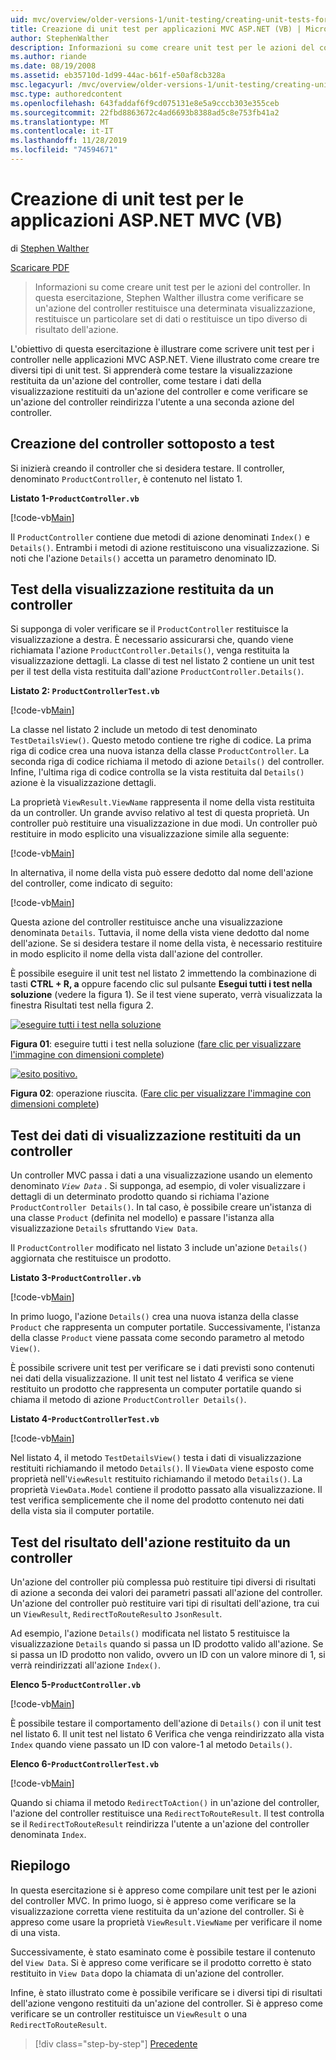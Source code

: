 ```yaml
---
uid: mvc/overview/older-versions-1/unit-testing/creating-unit-tests-for-asp-net-mvc-applications-vb
title: Creazione di unit test per applicazioni MVC ASP.NET (VB) | Microsoft Docs
author: StephenWalther
description: Informazioni su come creare unit test per le azioni del controller. In questa esercitazione, Stephen Walther illustra come verificare se un'azione del controller restituisce un parti...
ms.author: riande
ms.date: 08/19/2008
ms.assetid: eb35710d-1d99-44ac-b61f-e50af8cb328a
msc.legacyurl: /mvc/overview/older-versions-1/unit-testing/creating-unit-tests-for-asp-net-mvc-applications-vb
msc.type: authoredcontent
ms.openlocfilehash: 643faddaf6f9cd075131e8e5a9cccb303e355ceb
ms.sourcegitcommit: 22fbd8863672c4ad6693b8388ad5c8e753fb41a2
ms.translationtype: MT
ms.contentlocale: it-IT
ms.lasthandoff: 11/28/2019
ms.locfileid: "74594671"
---
```

# <a name="creating-unit-tests-for-aspnet-mvc-applications-vb"></a>Creazione di unit test per le applicazioni ASP.NET MVC (VB)

di [Stephen Walther](https://github.com/StephenWalther)

[Scaricare PDF](https://download.microsoft.com/download/8/4/8/84843d8d-1575-426c-bcb5-9d0c42e51416/ASPNET_MVC_Tutorial_07_VB.pdf)

> Informazioni su come creare unit test per le azioni del controller. In questa esercitazione, Stephen Walther illustra come verificare se un'azione del controller restituisce una determinata visualizzazione, restituisce un particolare set di dati o restituisce un tipo diverso di risultato dell'azione.

L'obiettivo di questa esercitazione è illustrare come scrivere unit test per i controller nelle applicazioni MVC ASP.NET. Viene illustrato come creare tre diversi tipi di unit test. Si apprenderà come testare la visualizzazione restituita da un'azione del controller, come testare i dati della visualizzazione restituiti da un'azione del controller e come verificare se un'azione del controller reindirizza l'utente a una seconda azione del controller.

## <a name="creating-the-controller-under-test"></a>Creazione del controller sottoposto a test

Si inizierà creando il controller che si desidera testare. Il controller, denominato `ProductController`, è contenuto nel listato 1.

**Listato 1-`ProductController.vb`**

[!code-vb[Main](creating-unit-tests-for-asp-net-mvc-applications-vb/samples/sample1.vb)]

Il `ProductController` contiene due metodi di azione denominati `Index()` e `Details()`. Entrambi i metodi di azione restituiscono una visualizzazione. Si noti che l'azione `Details()` accetta un parametro denominato ID.

## <a name="testing-the-view-returned-by-a-controller"></a>Test della visualizzazione restituita da un controller

Si supponga di voler verificare se il `ProductController` restituisce la visualizzazione a destra. È necessario assicurarsi che, quando viene richiamata l'azione `ProductController.Details()`, venga restituita la visualizzazione dettagli. La classe di test nel listato 2 contiene un unit test per il test della vista restituita dall'azione `ProductController.Details()`.

**Listato 2: `ProductControllerTest.vb`**

[!code-vb[Main](creating-unit-tests-for-asp-net-mvc-applications-vb/samples/sample2.vb)]

La classe nel listato 2 include un metodo di test denominato `TestDetailsView()`. Questo metodo contiene tre righe di codice. La prima riga di codice crea una nuova istanza della classe `ProductController`. La seconda riga di codice richiama il metodo di azione `Details()` del controller. Infine, l'ultima riga di codice controlla se la vista restituita dal `Details()` azione è la visualizzazione dettagli.

La proprietà `ViewResult.ViewName` rappresenta il nome della vista restituita da un controller. Un grande avviso relativo al test di questa proprietà. Un controller può restituire una visualizzazione in due modi. Un controller può restituire in modo esplicito una visualizzazione simile alla seguente:

[!code-vb[Main](creating-unit-tests-for-asp-net-mvc-applications-vb/samples/sample3.vb)]

In alternativa, il nome della vista può essere dedotto dal nome dell'azione del controller, come indicato di seguito:

[!code-vb[Main](creating-unit-tests-for-asp-net-mvc-applications-vb/samples/sample4.vb)]

Questa azione del controller restituisce anche una visualizzazione denominata `Details`. Tuttavia, il nome della vista viene dedotto dal nome dell'azione. Se si desidera testare il nome della vista, è necessario restituire in modo esplicito il nome della vista dall'azione del controller.

È possibile eseguire il unit test nel listato 2 immettendo la combinazione di tasti **CTRL + R, a** oppure facendo clic sul pulsante **Esegui tutti i test nella soluzione** (vedere la figura 1). Se il test viene superato, verrà visualizzata la finestra Risultati test nella figura 2.

[![eseguire tutti i test nella soluzione](creating-unit-tests-for-asp-net-mvc-applications-vb/_static/image2.png)](creating-unit-tests-for-asp-net-mvc-applications-vb/_static/image1.png)

**Figura 01**: eseguire tutti i test nella soluzione ([fare clic per visualizzare l'immagine con dimensioni complete](creating-unit-tests-for-asp-net-mvc-applications-vb/_static/image3.png))

[![esito positivo.](creating-unit-tests-for-asp-net-mvc-applications-vb/_static/image5.png)](creating-unit-tests-for-asp-net-mvc-applications-vb/_static/image4.png)

**Figura 02**: operazione riuscita. ([Fare clic per visualizzare l'immagine con dimensioni complete](creating-unit-tests-for-asp-net-mvc-applications-vb/_static/image6.png))

## <a name="testing-the-view-data-returned-by-a-controller"></a>Test dei dati di visualizzazione restituiti da un controller

Un controller MVC passa i dati a una visualizzazione usando un elemento denominato *`View Data`* . Si supponga, ad esempio, di voler visualizzare i dettagli di un determinato prodotto quando si richiama l'azione `ProductController Details()`. In tal caso, è possibile creare un'istanza di una classe `Product` (definita nel modello) e passare l'istanza alla visualizzazione `Details` sfruttando `View Data`.

Il `ProductController` modificato nel listato 3 include un'azione `Details()` aggiornata che restituisce un prodotto.

**Listato 3-`ProductController.vb`**

[!code-vb[Main](creating-unit-tests-for-asp-net-mvc-applications-vb/samples/sample5.vb)]

In primo luogo, l'azione `Details()` crea una nuova istanza della classe `Product` che rappresenta un computer portatile. Successivamente, l'istanza della classe `Product` viene passata come secondo parametro al metodo `View()`.

È possibile scrivere unit test per verificare se i dati previsti sono contenuti nei dati della visualizzazione. Il unit test nel listato 4 verifica se viene restituito un prodotto che rappresenta un computer portatile quando si chiama il metodo di azione `ProductController Details()`.

**Listato 4-`ProductControllerTest.vb`**

[!code-vb[Main](creating-unit-tests-for-asp-net-mvc-applications-vb/samples/sample6.vb)]

Nel listato 4, il metodo `TestDetailsView()` testa i dati di visualizzazione restituiti richiamando il metodo `Details()`. Il `ViewData` viene esposto come proprietà nell'`ViewResult` restituito richiamando il metodo `Details()`. La proprietà `ViewData.Model` contiene il prodotto passato alla visualizzazione. Il test verifica semplicemente che il nome del prodotto contenuto nei dati della vista sia il computer portatile.

## <a name="testing-the-action-result-returned-by-a-controller"></a>Test del risultato dell'azione restituito da un controller

Un'azione del controller più complessa può restituire tipi diversi di risultati di azione a seconda dei valori dei parametri passati all'azione del controller. Un'azione del controller può restituire vari tipi di risultati dell'azione, tra cui un `ViewResult`, `RedirectToRouteResult`o `JsonResult`.

Ad esempio, l'azione `Details()` modificata nel listato 5 restituisce la visualizzazione `Details` quando si passa un ID prodotto valido all'azione. Se si passa un ID prodotto non valido, ovvero un ID con un valore minore di 1, si verrà reindirizzati all'azione `Index()`.

**Elenco 5-`ProductController.vb`**

[!code-vb[Main](creating-unit-tests-for-asp-net-mvc-applications-vb/samples/sample7.vb)]

È possibile testare il comportamento dell'azione di `Details()` con il unit test nel listato 6. Il unit test nel listato 6 Verifica che venga reindirizzato alla vista `Index` quando viene passato un ID con valore-1 al metodo `Details()`.

**Elenco 6-`ProductControllerTest.vb`**

[!code-vb[Main](creating-unit-tests-for-asp-net-mvc-applications-vb/samples/sample8.vb)]

Quando si chiama il metodo `RedirectToAction()` in un'azione del controller, l'azione del controller restituisce una `RedirectToRouteResult`. Il test controlla se il `RedirectToRouteResult` reindirizza l'utente a un'azione del controller denominata `Index`.

## <a name="summary"></a>Riepilogo

In questa esercitazione si è appreso come compilare unit test per le azioni del controller MVC. In primo luogo, si è appreso come verificare se la visualizzazione corretta viene restituita da un'azione del controller. Si è appreso come usare la proprietà `ViewResult.ViewName` per verificare il nome di una vista.

Successivamente, è stato esaminato come è possibile testare il contenuto del `View Data`. Si è appreso come verificare se il prodotto corretto è stato restituito in `View Data` dopo la chiamata di un'azione del controller.

Infine, è stato illustrato come è possibile verificare se i diversi tipi di risultati dell'azione vengono restituiti da un'azione del controller. Si è appreso come verificare se un controller restituisce un `ViewResult` o una `RedirectToRouteResult`.

> [!div class="step-by-step"]
> [Precedente](creating-unit-tests-for-asp-net-mvc-applications-cs.md)
